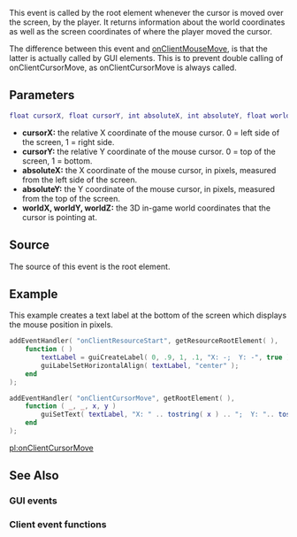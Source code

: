 This event is called by the root element whenever the cursor is moved over the screen, by the player. It returns information about the world coordinates as well as the screen coordinates of where the player moved the cursor.

The difference between this event and [onClientMouseMove](/docs/onClientMouseMove.md "wikilink"), is that the latter is actually called by GUI elements. This is to prevent double calling of onClientCursorMove, as onClientCursorMove is always called.

Parameters
----------

``` lua
float cursorX, float cursorY, int absoluteX, int absoluteY, float worldX, float worldY, float worldZ
```

-   **cursorX:** the relative X coordinate of the mouse cursor. 0 = left side of the screen, 1 = right side.
-   **cursorY:** the relative Y coordinate of the mouse cursor. 0 = top of the screen, 1 = bottom.
-   **absoluteX:** the X coordinate of the mouse cursor, in pixels, measured from the left side of the screen.
-   **absoluteY:** the Y coordinate of the mouse cursor, in pixels, measured from the top of the screen.
-   **worldX, worldY, worldZ:** the 3D in-game world coordinates that the cursor is pointing at.

Source
------

The source of this event is the root element.

Example
-------

This example creates a text label at the bottom of the screen which displays the mouse position in pixels.

``` lua
addEventHandler( "onClientResourceStart", getResourceRootElement( ),
    function ( )
        textLabel = guiCreateLabel( 0, .9, 1, .1, "X: -;  Y: -", true );
        guiLabelSetHorizontalAlign( textLabel, "center" );
    end
);

addEventHandler( "onClientCursorMove", getRootElement( ),
    function ( _, _, x, y )
        guiSetText( textLabel, "X: " .. tostring( x ) .. ";  Y: ".. tostring( y ) )
    end
);
```

[pl:onClientCursorMove](/docs/pl:onClientCursorMove.md "wikilink")

See Also
--------

### GUI events

### Client event functions
